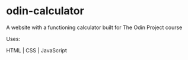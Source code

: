 # odin-calculator
A website with a functioning calculator built for The Odin Project course

Uses:

HTML | CSS | JavaScript
